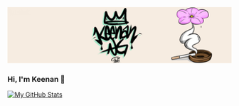 ![Banner](https://github.com/dotkeenan/dotkeenan/blob/main/images/linkedinbanner.png)

### Hi, I'm Keenan 👋
[![My GitHub Stats](https://github-readme-stats.vercel.app/api?username=dotkeenan&hide=contribs,stars,issues&count_private=true&theme=buefy&bg_color=F6ECE1&show_icons=true)](https://github.com/anuraghazra/github-readme-stats)

<!--
**dotkeenan/dotkeenan** is a ✨ _special_ ✨ repository because its `README.md` (this file) appears on your GitHub profile.

Here are some ideas to get you started:

- 🔭 I’m currently working on ...
- 🌱 I’m currently learning ...
- 👯 I’m looking to collaborate on ...
- 🤔 I’m looking for help with ...
- 💬 Ask me about ...
- 📫 How to reach me: ...
- 😄 Pronouns: ...
- ⚡ Fun fact: ...
-->
